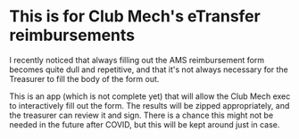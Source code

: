 # This is for Club Mech's eTransfer reimbursements

I recently noticed that always filling out the AMS reimbursement form becomes quite dull and repetitive, and that it's not always necessary for the Treasurer to fill the body of the form out. 

This is an app (which is not complete yet) that will allow the Club Mech exec to interactively fill out the form. The results will be zipped appropriately, and the treasurer can review it and sign. There is a chance this might not be needed in the future after COVID, but this will be kept around just in case.
